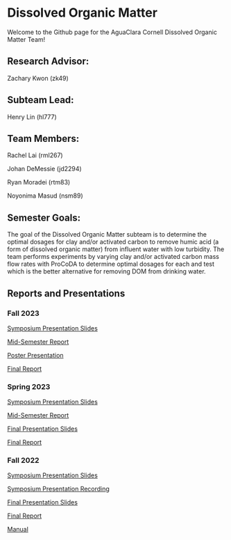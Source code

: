 # Dissolved Organic Matter
Welcome to the Github page for the AguaClara Cornell Dissolved Organic Matter Team!

## Research Advisor:
Zachary Kwon (zk49)

## Subteam Lead: 
Henry Lin (hl777)

## Team Members:
Rachel Lai (rml267)

Johan DeMessie (jd2294)

Ryan Moradei (rtm83)

Noyonima Masud (nsm89)

## Semester Goals:
The goal of the Dissolved Organic Matter subteam is to determine the optimal dosages for clay and/or activated carbon to remove humic acid (a form of dissolved organic matter) from influent water with low turbidity. The team performs experiments by varying clay and/or activated carbon mass flow rates with ProCoDA to determine optimal dosages for each and test which is the better alternative for removing DOM from drinking water.

## Reports and Presentations


### Fall 2023

[Symposium Presentation Slides](https://github.com/AguaClara/Dissolved-Organic-Matter/blob/main/Fall%202023/2023FA%20Mid-Semester%20DOM%20Symposium%20Slides.pptx) 

[Mid-Semester Report](https://github.com/AguaClara/Dissolved-Organic-Matter/blob/main/Fall%202023/2023FA%20DOM%20Mid-Semester%20Report.pdf)

[Poster Presentation](https://github.com/AguaClara/Dissolved-Organic-Matter/blob/main/Fall%202023/DOM%20Poster.pdf)

[Final Report](https://github.com/AguaClara/Dissolved-Organic-Matter/blob/main/Fall%202023/2023FA%20DOM%20Final%20Report.pdf) 


### Spring 2023

[Symposium Presentation Slides](https://github.com/AguaClara/Dissolved-Organic-Matter/blob/main/Spring%202023/2023SP%20DOM%20Symposium%20Slides.pptx)

[Mid-Semester Report](https://github.com/AguaClara/Dissolved-Organic-Matter/blob/main/Spring%202023/2023SP%20DOM%20Mid-Semester%20Report.pdf)

[Final Presentation Slides](https://github.com/AguaClara/Dissolved-Organic-Matter/blob/main/Spring%202023/2023SP%20DOM%20Final%20Presentation.pdf)

[Final Report](https://github.com/AguaClara/Dissolved-Organic-Matter/blob/main/Spring%202023/2023SP%20DOM%20Final%20Report.pdf)


### Fall 2022
[Symposium Presentation Slides](https://github.com/AguaClara/Dissolved-Organic-Matter/blob/main/Fall%202022/2022FA%20DOM%20Symposium%20Slides.pptx)

[Symposium Presentation Recording](https://youtu.be/n4SQE6YDL6c)

[Final Presentation Slides](https://github.com/AguaClara/Dissolved-Organic-Matter/blob/main/Fall%202022/2022FA%20DOM%20Final%20Presentation.pptx)

[Final Report](https://github.com/AguaClara/Dissolved-Organic-Matter/blob/main/Fall%202022/2022FA%20DOM%20Final%20Report.docx)

[Manual](https://github.com/AguaClara/Dissolved-Organic-Matter/blob/main/Fall%202022/2022FA%20Dissolved%20Organic%20Matter%20Manual.docx)
